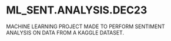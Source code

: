 # ML_SENT.ANALYSIS.DEC23
MACHINE LEARNING PROJECT MADE TO PERFORM SENTIMENT ANALYSIS ON DATA FROM A KAGGLE DATASET.
